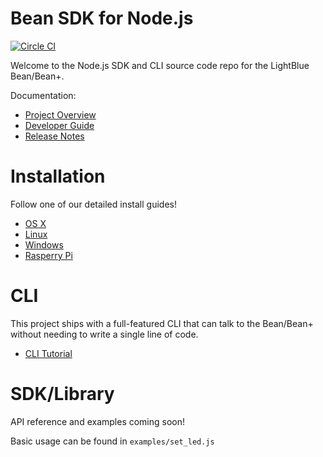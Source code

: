 # Bean SDK for Node.js

[![Circle CI](https://circleci.com/gh/PunchThrough/bean-sdk-node/tree/master.svg?style=shield&circle-token=:circle-token)](https://circleci.com/gh/PunchThrough/bean-sdk-node/tree/master)

Welcome to the Node.js SDK and CLI source code repo for the LightBlue Bean/Bean+.

Documentation:

* [Project Overview](https://punchthrough.github.io/bean-docs/guides/node-sdk/overview/)
* [Developer Guide](docs/developer.md)
* [Release Notes](CHANGELOG.md)

# Installation

Follow one of our detailed install guides!

* [OS X](https://punchthrough.github.io/bean-docs/guides/node-sdk/install-osx)
* [Linux](https://punchthrough.github.io/bean-docs/guides/node-sdk/install-linux)
* [Windows](https://punchthrough.github.io/bean-docs/guides/node-sdk/install-windows)
* [Rasperry Pi](https://punchthrough.github.io/bean-docs/guides/node-sdk/install-rpi)

# CLI

This project ships with a full-featured CLI that can talk to the Bean/Bean+ without needing to write a single line of code.

* [CLI Tutorial](https://punchthrough.github.io/bean-docs/guides/getting-started/cli-loader/)

# SDK/Library

API reference and examples coming soon!

Basic usage can be found in `examples/set_led.js`
